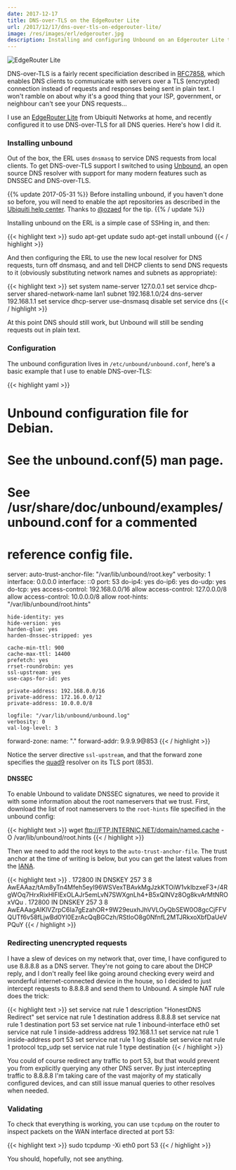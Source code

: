 ```yaml
---
date: 2017-12-17
title: DNS-over-TLS on the EdgeRouter Lite
url: /2017/12/17/dns-over-tls-on-edgerouter-lite/
image: /res/images/erl/edgerouter.jpg
description: Installing and configuring Unbound on an Edgerouter Lite to enable encrypoted DNS requests.
---
```


<div class="image left">
 <img src="/res/images/erl/edgerouter.jpg" alt="EdgeRouter Lite">
</div>

DNS-over-TLS is a fairly recent specificiation described in
[RFC7858](https://tools.ietf.org/html/rfc7858), which enables DNS clients to
communicate with servers over a TLS (encrypted) connection instead of requests
and responses being sent in plain text. I won't ramble on about why it's a good
thing that your ISP, government, or neighbour can't see your DNS requests...

I use an [EdgeRouter Lite](https://www.ubnt.com/edgemax/edgerouter-lite/) from
Ubiquiti Networks at home, and recently configured it to use DNS-over-TLS for
all DNS queries. Here's how I did it.

<!--more-->

### Installing unbound

Out of the box, the ERL uses `dnsmasq` to service DNS requests from local
clients. To get DNS-over-TLS support I switched to using
[Unbound](https://unbound.net/), an open source DNS resolver with support
for many modern features such as DNSSEC and DNS-over-TLS.

{{% update 2017-05-31 %}}
Before installing unbound, if you haven't done so before, you will need to enable the apt
repositories as described in the [Ubiquiti help center](https://help.ubnt.com/hc/en-us/articles/205202560-EdgeRouter-Add-other-Debian-packages-to-EdgeOS).
Thanks to [@ozaed](https://twitter.com/ozaed/status/960615650489233408) for the tip.
{{% / update %}}

Installing unbound on the ERL is a simple case of SSHing in, and then:

{{< highlight text >}}
sudo apt-get update
sudo apt-get install unbound
{{< / highlight >}}

And then configuring the ERL to use the new local resolver for DNS requests,
turn off dnsmasq, and and tell DHCP clients to send DNS requests to it
(obviously substituting network names and subnets as appropriate):

{{< highlight text >}}
set system name-server 127.0.0.1
set service dhcp-server shared-network-name lan1 subnet 192.168.1.0/24 dns-server 192.168.1.1
set service dhcp-server use-dnsmasq disable
set service dns
{{< / highlight >}}

At this point DNS should still work, but Unbound will still be sending requests
out in plain text.

### Configuration

The unbound configuration lives in `/etc/unbound/unbound.conf`, here's a basic
example that I use to enable DNS-over-TLS:

{{< highlight yaml >}}
# Unbound configuration file for Debian.
#
# See the unbound.conf(5) man page.
#
# See /usr/share/doc/unbound/examples/unbound.conf for a commented
# reference config file.

server:
    auto-trust-anchor-file: "/var/lib/unbound/root.key"
    verbosity: 1
    interface: 0.0.0.0
    interface: ::0
    port: 53
    do-ip4: yes
    do-ip6: yes
    do-udp: yes
    do-tcp: yes
    access-control: 192.168.0.0/16 allow
    access-control: 127.0.0.0/8 allow
    access-control: 10.0.0.0/8 allow
    root-hints: "/var/lib/unbound/root.hints"

    hide-identity: yes
    hide-version: yes
    harden-glue: yes
    harden-dnssec-stripped: yes

    cache-min-ttl: 900
    cache-max-ttl: 14400
    prefetch: yes
    rrset-roundrobin: yes
    ssl-upstream: yes
    use-caps-for-id: yes

    private-address: 192.168.0.0/16
    private-address: 172.16.0.0/12
    private-address: 10.0.0.0/8

    logfile: "/var/lib/unbound/unbound.log"
    verbosity: 0
    val-log-level: 3

forward-zone:
    name: "."
    forward-addr: 9.9.9.9@853
{{< / highlight >}}

Notice the server directive `ssl-upstream`, and that the forward zone specifies
the [quad9](https://www.quad9.net/) resolver on its TLS port (853).

#### DNSSEC

To enable Unbound to validate DNSSEC signatures, we need to provide it with
some information about the root nameservers that we trust. First, download the
list of root nameservers to the `root-hints` file specified in the unbound
config:

{{< highlight text >}}
wget ftp://FTP.INTERNIC.NET/domain/named.cache -O /var/lib/unbound/root.hints
{{< / highlight >}}

Then we need to add the root keys to the `auto-trust-anchor-file`. The trust
anchor at the time of writing is below, but you can get the latest values from
the [IANA](https://data.iana.org/root-anchors/).

{{< highlight text >}}
.       172800  IN      DNSKEY  257 3 8 AwEAAaz/tAm8yTn4Mfeh5eyI96WSVexTBAvkMgJzkKTOiW1vkIbzxeF3+/4RgWOq7HrxRixHlFlExOLAJr5emLvN7SWXgnLh4+B5xQlNVz8Og8kvArMtNROxVQu
.       172800  IN      DNSKEY  257 3 8 AwEAAagAIKlVZrpC6Ia7gEzahOR+9W29euxhJhVVLOyQbSEW0O8gcCjFFVQUTf6v58fLjwBd0YI0EzrAcQqBGCzh/RStIoO8g0NfnfL2MTJRkxoXbfDaUeVPQuY
{{< / highlight >}}

### Redirecting unencrypted requests

I have a slew of devices on my network that, over time, I have configured to
use 8.8.8.8 as a DNS server. They're not going to care about the DHCP reply,
and I don't really feel like going around checking every weird and wonderful
internet-connected device in the house, so I decided to just intercept requests
to 8.8.8.8 and send them to Unbound. A simple NAT rule does the trick:

{{< highlight text >}}
set service nat rule 1 description "HonestDNS Redirect"
set service nat rule 1 destination address 8.8.8.8
set service nat rule 1 destination port 53
set service nat rule 1 inbound-interface eth0
set service nat rule 1 inside-address address 192.168.1.1
set service nat rule 1 inside-address port 53
set service nat rule 1 log disable
set service nat rule 1 protocol tcp_udp
set service nat rule 1 type destination
{{< / highlight >}}

You could of course redirect any traffic to port 53, but that would prevent you
from explicitly querying any other DNS server. By just intercepting traffic to
8.8.8.8 I'm taking care of the vast majority of my statically configured
devices, and can still issue manual queries to other resolves when needed.

### Validating

To check that everything is working, you can use `tcpdump` on the router to
inspect packets on the WAN interface directed at port 53:

{{< highlight text >}}
sudo tcpdump -Xi eth0 port 53
{{< / highlight >}}

You should, hopefully, not see anything.
